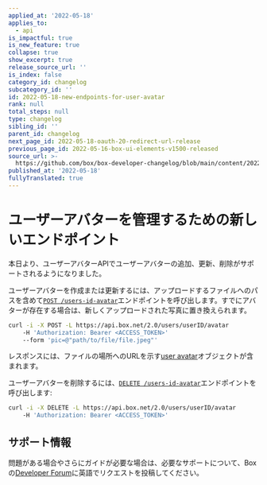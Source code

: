 ```yaml
---
applied_at: '2022-05-18'
applies_to:
  - api
is_impactful: true
is_new_feature: true
collapse: true
show_excerpt: true
release_source_url: ''
is_index: false
category_id: changelog
subcategory_id: ''
id: 2022-05-18-new-endpoints-for-user-avatar
rank: null
total_steps: null
type: changelog
sibling_id: ''
parent_id: changelog
next_page_id: 2022-05-18-oauth-20-redirect-url-release
previous_page_id: 2022-05-16-box-ui-elements-v1500-released
source_url: >-
  https://github.com/box/box-developer-changelog/blob/main/content/2022/05-18-new-endpoints-for-user-avatar.md
published_at: '2022-05-18'
fullyTranslated: true
---
```

# ユーザーアバターを管理するための新しいエンドポイント

本日より、ユーザーアバターAPIでユーザーアバターの追加、更新、削除がサポートされるようになりました。

ユーザーアバターを作成または更新するには、アップロードするファイルへのパスを含めて[`POST /users-id-avatar`][2]エンドポイントを呼び出します。すでにアバターが存在する場合は、新しくアップロードされた写真に置き換えられます。

```sh
curl -i -X POST -L https://api.box.net/2.0/users/userID/avatar 
    -H 'Authorization: Bearer <ACCESS_TOKEN>' 
    --form 'pic=@"path/to/file/file.jpeg"'
```

レスポンスには、ファイルの場所へのURLを示す[user avatar][4]オブジェクトが含まれます。

ユーザーアバターを削除するには、[`DELETE /users-id-avatar`][3]エンドポイントを呼び出します:

```sh
curl -i -X DELETE -L https://api.box.net/2.0/users/userID/avatar 
    -H 'Authorization: Bearer <ACCESS_TOKEN>'
```

## サポート情報

問題がある場合やさらにガイドが必要な場合は、必要なサポートについて、Boxの[Developer Forum][1]に英語でリクエストを投稿してください。

[1]: https://support.box.com/hc/en-us/community/topics/360001932973-Platform-and-Developer-Forum

[2]: e://post-users-id-avatar

[3]: e://delete-users-id-avatar

[4]: r://user-avatar
